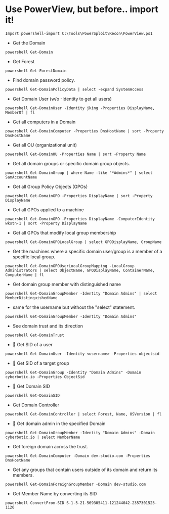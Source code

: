 # Use PowerView, but before.. import it! 
```Import powershell-import C:\Tools\PowerSploit\Recon\PowerView.ps1```

- Get the Domain
```
powershell Get-Domain
``` 
- Get Forest
```
powershell Get-ForestDomain
``` 
- Find domain password policy.
```
powershell Get-DomainPolicyData | select -expand SystemAccess
```
- Get Domain User (w/o -Identity to get all users)
```
powershell Get-DomainUser -Identity jking -Properties DisplayName, MemberOf | fl
``` 
- Get all computers in a Domain
```
powershell Get-DomainComputer -Properties DnsHostName | sort -Property DnsHostName
``` 
- Get all OU (organizational unit)
```
powershell Get-DomainOU -Properties Name | sort -Property Name
```
- Get all domain groups or specific domain group objects.
```
powershell Get-DomainGroup | where Name -like "*Admins*" | select SamAccountName
``` 
- Get all Group Policy Objects (GPOs)
```
powershell Get-DomainGPO -Properties DisplayName | sort -Property DisplayName
``` 
- Get all GPOs applied to a machine
```
powershell Get-DomainGPO -Properties DisplayName -ComputerIdentity wkstn-1 | sort -Property DisplayName
``` 
- Get all GPOs that modify local group membership
```
powershell Get-DomainGPOLocalGroup | select GPODisplayName, GroupName
``` 
- Get the machines where a specific domain user/group is a member of a specific local group.
```
powershell Get-DomainGPOUserLocalGroupMapping -LocalGroup Administrators | select ObjectName, GPODisplayName, ContainerName, ComputerName | fl
``` 
- Get domain group member with distinguished name
```
powershell Get-DomainGroupMember -Identity "Domain Admins" | select MemberDistinguishedName
```
- same for the username but without the "select" statement. 
```
powershell Get-DomainGroupMember -Identity "Domain Admins"
``` 
- See domain trust and its direction
```
powershell Get-DomainTrust
```
- :triangular_flag_on_post: Get SID of a user 
```
powershell Get-DomainUser -Identity <username> -Properties objectsid
```
- :triangular_flag_on_post: Get SID of a target group
```
powershell Get-DomainGroup -Identity "Domain Admins" -Domain cyberbotic.io -Properties ObjectSid
``` 
- :triangular_flag_on_post: Get Domain SID
```
powershell Get-DomainSID
``` 
- Get Domain Controller
```
powershell Get-DomainController | select Forest, Name, OSVersion | fl
``` 
- :triangular_flag_on_post: Get domain admin in the specified Domain
```
powershell Get-DomainGroupMember -Identity "Domain Admins" -Domain cyberbotic.io | select MemberName
``` 
- Get foreign domain across the trust.
```
powershell Get-DomainComputer -Domain dev-studio.com -Properties DnsHostName
``` 
- Get any groups that contain users outside of its domain and return its members.
```
powershell Get-DomainForeignGroupMember -Domain dev-studio.com
``` 
- Get Member Name by converting its SID
```
powershell ConvertFrom-SID S-1-5-21-569305411-121244042-2357301523-1120
``` 

